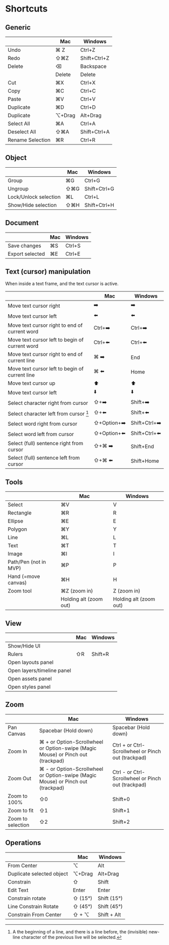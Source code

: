 # Shortcuts

## Generic

| |Mac|Windows|
|----|----|----|
|Undo|⌘ Z|Ctrl+Z|
|Redo|⇧⌘Z|Shift+Ctrl+Z|
|Delete|⌫|Backspace|
||Delete|Delete|
|Cut|⌘X|Ctrl+X|
|Copy|⌘C|Ctrl+C|
|Paste|⌘V|Ctrl+V|
|Duplicate|⌘D|Ctrl+D|
|Duplicate|⌥+Drag|Alt+Drag|
|Select All|⌘A|Ctrl+A|
|Deselect All|⇧⌘A|Shift+Ctrl+A|
|Rename Selection|⌘R|Ctrl+R|

## Object
| |Mac|Windows|
|----|----|----|
|Group|⌘G|Ctrl+G|
|Ungroup|⇧⌘G|Shift+Ctrl+G|
|Lock/Unlock selection|⌘L|Ctrl+L|
|Show/Hide selection|⇧⌘H|Shift+Ctrl+H|

## Document

| |Mac|Windows|
|----|----|----|
|Save changes|⌘S|Ctrl+S|
|Export selected|⌘E|Ctrl+E|

## Text (cursor) manipulation

When inside a text frame, and the text cursor is active.

| |Mac|Windows|
|----|----|----|
|Move text cursor right|➡️|➡️|
|Move text cursor left|⬅️|⬅️|
|Move text cursor right to end of current word|Ctrl+➡️|Ctrl+➡️|
|Move text cursor left to begin of current word|Ctrl+⬅️|Ctrl+⬅️|
|Move text cursor right to end of current line|⌘ ➡️|End|
|Move text cursor left to begin of current line|⌘ ⬅️|Home|
|Move text cursor up|⬆️|⬆️|
|Move text cursor left|⬇️|⬇️|
|Select character right from cursor|⇧+➡️|Shift+➡️|
|Select character left from cursor [^1]|⇧+⬅️|Shift+⬅️|
|Select word right from cursor|⇧+Option+➡️|Shift+Ctrl+➡️|
|Select word left from cursor|⇧+Option+⬅️|Shift+Ctrl+⬅️|
|Select (full) sentence right from cursor|⇧+⌘ ➡️|Shift+End|
|Select (full) sentence left from cursor|⇧+⌘ ⬅️|Shift+Home|

[^1]: A the beginning of a line, and there is a line before, the (invisible) new-line character of the previous live will be selected.

## Tools

| |Mac|Windows|
|----|----|----|
|Select|⌘V|V|
|Rectangle|⌘R|R|
|Ellipse|⌘E|E|
|Polygon|⌘Y|Y|
|Line|⌘L|L|
|Text|⌘T|T|
|Image|⌘I|I|
|Path/Pen (not in MVP)|⌘P|P|
|Hand (=move canvas)|⌘H|H|
|Zoom tool|⌘Z (zoom in)|Z (zoom in)|
||Holding alt (zoom out)|Holding alt (zoom out)|

## View

| |Mac|Windows|
|----|----|----|
|Show/Hide UI|||
|Rulers|⇧R|Shift+R|
|Open layouts panel|||
|Open layers/timeline panel|||
|Open assets panel|||
|Open styles panel|||

## Zoom

| |Mac|Windows|
|----|----|----|
|Pan Canvas|Spacebar (Hold down)|Spacebar (Hold down)|
|Zoom In|⌘ + or Option-Scrollwheel or Option-swipe (Magic Mouse) or Pinch out (trackpad)|Ctrl + or Ctrl-Scrollwheel or Pinch out (trackpad)|
|Zoom Out|⌘ - or Option-Scrollwheel or Option-swipe (Magic Mouse) or Pinch out (trackpad)|Ctrl - or Ctrl-Scrollwheel or Pinch out (trackpad)|
|Zoom to 100%|⇧0|Shift+0|
|Zoom to fit|⇧1|Shift+1|
|Zoom to selection|⇧2|Shift+2|

## Operations

| |Mac|Windows|
|----|----|----|
|From Center|⌥|Alt|
|Duplicate selected object|⌥+Drag|Alt+Drag|
|Constrain|⇧|Shift|
|Edit Text|Enter|Enter|
|Constrain rotate|⇧ (15°)|Shift (15°)|
|Line Constrain Rotate|⇧ (45°)|Shift (45°)|
|Constrain From Center|⇧ + ⌥|Shift + Alt|